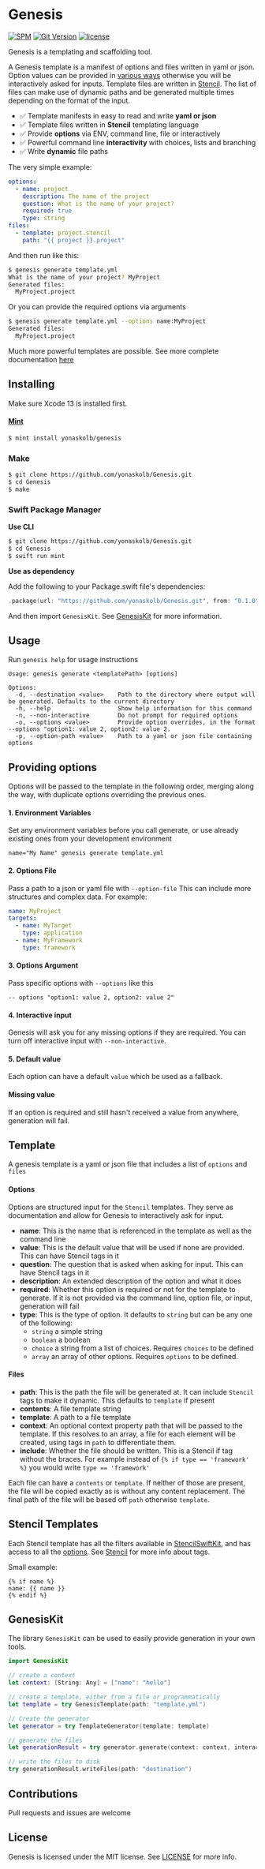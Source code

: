 # Genesis

[![SPM](https://img.shields.io/badge/spm-compatible-brightgreen.svg?style=for-the-badge)](https://swift.org/package-manager)
[![Git Version](https://img.shields.io/github/release/yonaskolb/Genesis.svg?style=for-the-badge)](https://github.com/yonaskolb/Genesis/releases)
[![license](https://img.shields.io/github/license/yonaskolb/Genesis.svg?style=for-the-badge)](https://github.com/yonaskolb/Genesis/blob/master/LICENSE)

Genesis is a templating and scaffolding tool.

A Genesis template is a manifest of options and files written in yaml or json. Option values can be provided in [various ways](#providing-options) otherwise you will be interactively asked for inputs. Template files are written in [Stencil](https://github.com/kylef/Stencil). The list of files can make use of dynamic paths and be generated multiple times depending on the format of the input.

- ✅ Template manifests in easy to read and write **yaml or json**
- ✅ Template files written in **Stencil** templating language
- ✅ Provide **options** via ENV, command line, file or interactively
- ✅ Powerful command line **interactivity** with choices, lists and branching
- ✅ Write **dynamic** file paths

The very simple example:

```yaml
options:
  - name: project
    description: The name of the project
    question: What is the name of your project?
    required: true
    type: string
files:
  - template: project.stencil
    path: "{{ project }}.project"
```

And then run like this:

```sh
$ genesis generate template.yml
What is the name of your project? MyProject
Generated files:
  MyProject.project
```

Or you can provide the required options via arguments

```sh
$ genesis generate template.yml --options name:MyProject
Generated files:
  MyProject.project
```

Much more powerful templates are possible. See more complete documentation [here](#templates)

## Installing
Make sure Xcode 13 is installed first.

#### [Mint](https://github.com/yonaskolb/mint)
```sh
$ mint install yonaskolb/genesis
```

### Make

```sh
$ git clone https://github.com/yonaskolb/Genesis.git
$ cd Genesis
$ make
```

### Swift Package Manager

**Use CLI**

```sh
$ git clone https://github.com/yonaskolb/Genesis.git
$ cd Genesis
$ swift run mint
```

**Use as dependency**

Add the following to your Package.swift file's dependencies:

```swift
.package(url: "https://github.com/yonaskolb/Genesis.git", from: "0.1.0"),
```

And then import `GenesisKit`. See [GenesisKit](#genesiskit) for more information.


## Usage

Run `genesis help` for usage instructions

```
Usage: genesis generate <templatePath> [options]

Options:
  -d, --destination <value>    Path to the directory where output will be generated. Defaults to the current directory
  -h, --help                   Show help information for this command
  -n, --non-interactive        Do not prompt for required options
  -o, --options <value>        Provide option overrides, in the format --options "option1: value 2, option2: value 2.
  -p, --option-path <value>    Path to a yaml or json file containing options
```

## Providing options
Options will be passed to the template in the following order, merging along the way, with duplicate options overriding the previous ones.

#### 1. Environment Variables
Set any environment variables before you call generate, or use already existing ones from your development environment

```
name="My Name" genesis generate template.yml
```

#### 2. Options File
Pass a path to a json or yaml file with `--option-file`
This can include more structures and complex data. For example:

```yaml
name: MyProject
targets:
  - name: MyTarget
    type: application
  - name: MyFramework
    type: framework  
```

#### 3. Options Argument
Pass specific options with `--options` like this

```
-- options "option1: value 2, option2: value 2"
```

#### 4. Interactive input
Genesis will ask you for any missing options if they are required. You can turn off interactive input with `--non-interactive`.

#### 5. Default value
Each option can have a default `value` which be used as a fallback. 

#### Missing value
If an option is required and still hasn't received a value from anywhere, generation will fail.

## Template
A genesis template is a yaml or json file that includes a list of `options` and `files`

#### Options
Options are structured input for the `Stencil` templates. They serve as documentation and allow for Genesis to interactively ask for input.

- **name**: This is the name that is referenced in the template as well as the command line
- **value**: This is the default value that will be used if none are provided. This can have Stencil tags in it
- **question**: The question that is asked when asking for input. This can have Stencil tags in it
- **description**: An extended description of the option and what it does
- **required**: Whether this option is required or not for the template to generate. If it is not provided via the command line, option file, or input, generation will fail
- **type**: This is the type of option. It defaults to `string` but can be any one of the following:
	- `string` a simple string
	- `boolean` a boolean
	- `choice` a string from a list of choices. Requires `choices` to be defined
	- `array` an array of other options. Requires `options` to be defined.
 
#### Files

- **path**: This is the path the file will be generated at. It can include `Stencil` tags to make it dynamic. This defaults to `template` if present
- **contents**: A file template string
- **template**: A path to a file template
- **context**: An optional context property path that will be passed to the template. If this resolves to an array, a file for each element will be created, using tags in `path` to differentiate them.
- **include**: Whether the file should be written. This is a Stencil if tag without the braces. For example instead of `{% if type == 'framework' %}` you would write `type == 'framework'`

Each file can have a `contents` or `template`. If neither of those are present, the file will be copied exactly as is without any content replacement.
The final path of the file will be based off `path` otherwise `template`.

## Stencil Templates
Each Stencil template has all the filters available in [StencilSwiftKit](https://github.com/SwiftGen/StencilSwiftKit), and has access to all the [options](#options). See [Stencil](https://github.com/kylef/Stencil) for more info about tags.

Small example:

```
{% if name %}
name: {{ name }}
{% endif %}
```

## GenesisKit
The library `GenesisKit` can be used to easily provide generation in your own tools.

```swift
import GenesisKit

// create a context
let context: [String: Any] = ["name": "hello"]

// create a template, either from a file or programmatically
let template = try GenesisTemplate(path: "template.yml")

// Create the generator
let generator = try TemplateGenerator(template: template)

// generate the files
let generationResult = try generator.generate(context: context, interactive: false)

// write the files to disk
try generationResult.writeFiles(path: "destination")

```

## Contributions
Pull requests and issues are welcome

## License

Genesis is licensed under the MIT license. See [LICENSE](LICENSE) for more info.
